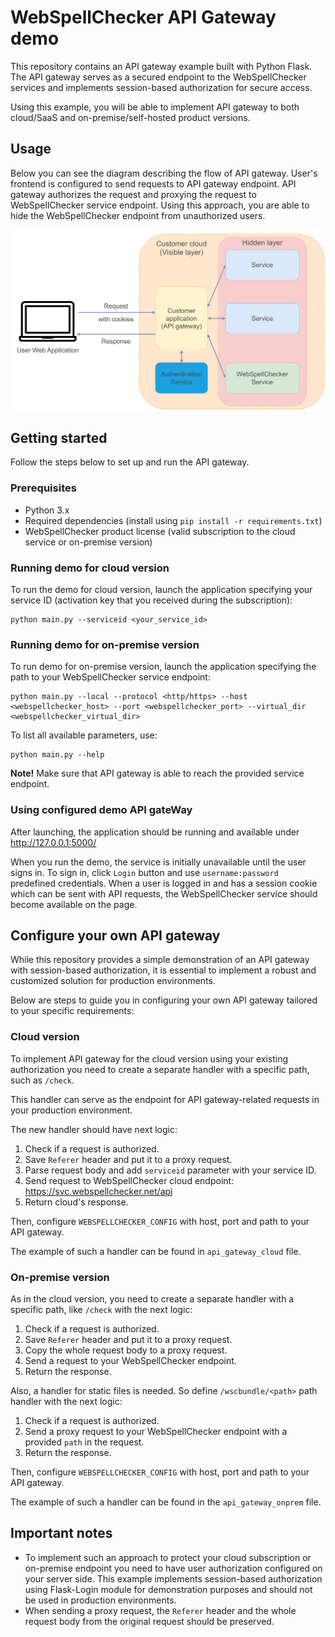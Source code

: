 # WebSpellChecker API Gateway demo

This repository contains an API gateway example built with Python Flask.
The API gateway serves as a secured endpoint to the WebSpellChecker services and implements session-based authorization for secure access.

Using this example, you will be able to implement API gateway to both cloud/SaaS and on-premise/self-hosted product versions.

## Usage

Below you can see the diagram describing the flow of API gateway. User's frontend is configured to send
requests to API gateway endpoint. API gateway authorizes the request and proxying the request
to WebSpellChecker service endpoint. Using this approach, you are able to hide the WebSpellChecker endpoint
from unauthorized users.

![scheme](scheme.png)

## Getting started

Follow the steps below to set up and run the API gateway.

### Prerequisites

- Python 3.x
- Required dependencies (install using `pip install -r requirements.txt`)
- WebSpellChecker product license (valid subscription to the cloud service or on-premise version)

### Running demo for cloud version

To run the demo for cloud version, launch the application specifying your service ID (activation key that you received during the subscription):

```
python main.py --serviceid <your_service_id>
```

### Running demo for on-premise version

To run demo for on-premise version, launch the application specifying the path to your WebSpellChecker service endpoint:

```
python main.py --local --protocol <http/https> --host <webspellchecker_host> --port <webspellchecker_port> --virtual_dir <webspellchecker_virtual_dir>
```

To list all available parameters, use:

```
python main.py --help
```

**Note!** Make sure that API gateway is able to reach the provided service endpoint.

### Using configured demo API gateWay

After launching, the application should be running and available under http://127.0.0.1:5000/

When you run the demo, the service is initially unavailable until the user signs in. To sign in, click `Login` button and use `username:password` predefined credentials. When a user is logged in and has a session cookie which can be sent with API requests, the WebSpellChecker service should become available on the page.

## Configure your own API gateway

While this repository provides a simple demonstration of an API gateway with session-based authorization, it is essential to implement a robust and customized solution for production environments.

Below are steps to guide you in configuring your own API gateway tailored to your specific requirements:

### Cloud version

To implement API gateway for the cloud version using your existing authorization you need to create a separate handler with a specific path, such as `/check`.

This handler can serve as the endpoint for API gateway-related requests in your production environment.

The new handler should have next logic:

1. Check if a request is authorized.
2. Save `Referer` header and put it to a proxy request.
3. Parse request body and add `serviceid` parameter with your service ID.
4. Send request to WebSpellChecker cloud endpoint: https://svc.webspellchecker.net/api
5. Return cloud's response.

Then, configure `WEBSPELLCHECKER_CONFIG` with host, port and path to your API gateway.

The example of such a handler can be found in `api_gateway_cloud` file.

### On-premise version

As in the cloud version, you need to create a separate handler with a specific path, like `/check` with the next logic:

1. Check if a request is authorized.
2. Save `Referer` header and put it to a proxy request.
3. Copy the whole request body to a proxy request.
4. Send a request to your WebSpellChecker endpoint.
5. Return the response.

Also, a handler for static files is needed. So define `/wscbundle/<path>` path handler with the next logic:

1. Check if a request is authorized.
2. Send a proxy request to your WebSpellChecker endpoint with a provided `path` in the request.
3. Return the response.

Then, configure `WEBSPELLCHECKER_CONFIG` with host, port and path to your API gateway.

The example of such a handler can be found in the `api_gateway_onprem` file.

## Important notes

- To implement such an approach to protect your cloud subscription or on-premise endpoint you need to have user authorization configured on your server side. This example implements session-based authorization using Flask-Login module for demonstration purposes and should not be used in production environments.
- When sending a proxy request, the `Referer` header and the whole request body from the original request should be preserved.
